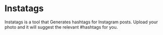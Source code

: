 # Instatags
Instatags is a tool that Generates hashtags for Instagram posts. Upload your photo and it will suggest the relevant #hashtags for you.

